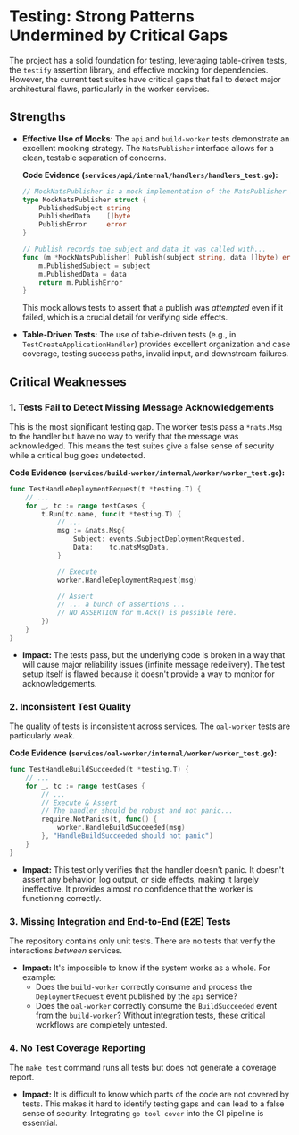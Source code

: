 # Testing: Strong Patterns Undermined by Critical Gaps

The project has a solid foundation for testing, leveraging table-driven tests, the `testify` assertion library, and effective mocking for dependencies. However, the current test suites have critical gaps that fail to detect major architectural flaws, particularly in the worker services.

## Strengths

-   **Effective Use of Mocks:** The `api` and `build-worker` tests demonstrate an excellent mocking strategy. The `NatsPublisher` interface allows for a clean, testable separation of concerns.

    **Code Evidence (`services/api/internal/handlers/handlers_test.go`):**
    ```go
    // MockNatsPublisher is a mock implementation of the NatsPublisher interface
    type MockNatsPublisher struct {
        PublishedSubject string
        PublishedData    []byte
        PublishError     error
    }

    // Publish records the subject and data it was called with...
    func (m *MockNatsPublisher) Publish(subject string, data []byte) error {
        m.PublishedSubject = subject
        m.PublishedData = data
        return m.PublishError
    }
    ```
    This mock allows tests to assert that a publish was *attempted* even if it failed, which is a crucial detail for verifying side effects.

-   **Table-Driven Tests:** The use of table-driven tests (e.g., in `TestCreateApplicationHandler`) provides excellent organization and case coverage, testing success paths, invalid input, and downstream failures.

## Critical Weaknesses

### 1. Tests Fail to Detect Missing Message Acknowledgements

This is the most significant testing gap. The worker tests pass a `*nats.Msg` to the handler but have no way to verify that the message was acknowledged. This means the test suites give a false sense of security while a critical bug goes undetected.

**Code Evidence (`services/build-worker/internal/worker/worker_test.go`):**
```go
func TestHandleDeploymentRequest(t *testing.T) {
    // ...
    for _, tc := range testCases {
        t.Run(tc.name, func(t *testing.T) {
            // ...
            msg := &nats.Msg{
                Subject: events.SubjectDeploymentRequested,
                Data:    tc.natsMsgData,
            }

            // Execute
            worker.HandleDeploymentRequest(msg)

            // Assert
            // ... a bunch of assertions ...
            // NO ASSERTION for m.Ack() is possible here.
        })
    }
}
```
-   **Impact:** The tests pass, but the underlying code is broken in a way that will cause major reliability issues (infinite message redelivery). The test setup itself is flawed because it doesn't provide a way to monitor for acknowledgements.

### 2. Inconsistent Test Quality

The quality of tests is inconsistent across services. The `oal-worker` tests are particularly weak.

**Code Evidence (`services/oal-worker/internal/worker/worker_test.go`):**
```go
func TestHandleBuildSucceeded(t *testing.T) {
    // ...
    for _, tc := range testCases {
        // ...
        // Execute & Assert
        // The handler should be robust and not panic...
        require.NotPanics(t, func() {
            worker.HandleBuildSucceeded(msg)
        }, "HandleBuildSucceeded should not panic")
    }
}
```
-   **Impact:** This test only verifies that the handler doesn't panic. It doesn't assert any behavior, log output, or side effects, making it largely ineffective. It provides almost no confidence that the worker is functioning correctly.

### 3. Missing Integration and End-to-End (E2E) Tests

The repository contains only unit tests. There are no tests that verify the interactions *between* services.
-   **Impact:** It's impossible to know if the system works as a whole. For example:
    -   Does the `build-worker` correctly consume and process the `DeploymentRequest` event published by the `api` service?
    -   Does the `oal-worker` correctly consume the `BuildSucceeded` event from the `build-worker`?
    Without integration tests, these critical workflows are completely untested.

### 4. No Test Coverage Reporting

The `make test` command runs all tests but does not generate a coverage report.
-   **Impact:** It is difficult to know which parts of the code are not covered by tests. This makes it hard to identify testing gaps and can lead to a false sense of security. Integrating `go tool cover` into the CI pipeline is essential.